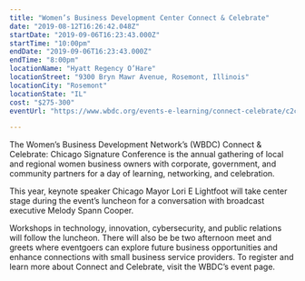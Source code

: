 ```yaml
---
title: "Women’s Business Development Center Connect & Celebrate"
date: "2019-08-12T16:26:42.048Z"
startDate: "2019-09-06T16:23:43.000Z"
startTime: "10:00pm"
endDate: "2019-09-06T16:23:43.000Z"
endTime: "8:00pm"
locationName: "Hyatt Regency O’Hare"
locationStreet: "9300 Bryn Mawr Avenue, Rosemont, Illinois"
locationCity: "Rosemont"
locationState: "IL"
cost: "$275-300"
eventUrl: "https://www.wbdc.org/events-e-learning/connect-celebrate/c2chicago-2/"

---
```


The Women’s Business Development Network’s (WBDC) Connect & Celebrate: Chicago Signature Conference is the annual gathering of local and regional women business owners with corporate, government, and community partners for a day of learning, networking, and celebration.

This year, keynote speaker Chicago Mayor Lori E Lightfoot will take center stage during the event’s luncheon for a conversation with broadcast executive Melody Spann Cooper.

Workshops in technology, innovation, cybersecurity, and public relations will follow the luncheon. There will also be be two afternoon meet and greets where eventgoers can explore future business opportunities and enhance connections with small business service providers. To register and learn more about Connect and Celebrate, visit the WBDC’s event page.

